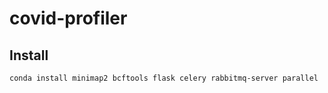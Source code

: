 # covid-profiler

## Install

```
conda install minimap2 bcftools flask celery rabbitmq-server parallel
```
